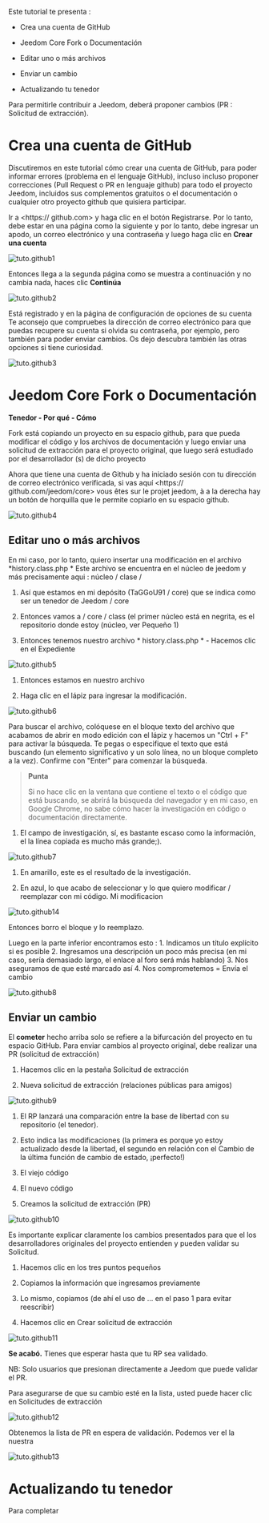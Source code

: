 Este tutorial te presenta :

-   Crea una cuenta de GitHub

-   Jeedom Core Fork o Documentación

-   Editar uno o más archivos

-   Enviar un cambio

-   Actualizando tu tenedor

Para permitirle contribuir a Jeedom, deberá
proponer cambios (PR : Solicitud de extracción).

Crea una cuenta de GitHub 
===========================

Discutiremos en este tutorial cómo crear una cuenta de GitHub,
para poder informar errores (problema en el lenguaje GitHub), incluso
incluso proponer correcciones (Pull Request o PR en lenguaje github)
para todo el proyecto Jeedom, incluidos sus complementos gratuitos o el
documentación o cualquier otro proyecto github que
quisiera participar.

Ir a <https:// github.com> y haga clic en el botón Registrarse.
Por lo tanto, debe estar en una página como la siguiente y
por lo tanto, debe ingresar un apodo, un correo electrónico y una contraseña y luego
haga clic en **Crear una cuenta**

![tuto.github1](images/tuto.github1.png)

Entonces llega a la segunda página como se muestra a continuación y no cambia
nada, haces clic **Continúa**

![tuto.github2](images/tuto.github2.png)

Está registrado y en la página de configuración de opciones de su
cuenta Te aconsejo que compruebes la dirección de correo electrónico para que puedas
recupere su cuenta si olvida su contraseña, por ejemplo, pero
también para poder enviar cambios. Os dejo
descubra también las otras opciones si tiene curiosidad.

![tuto.github3](images/tuto.github3.png)

Jeedom Core Fork o Documentación 
==========================================

**Tenedor - Por qué - Cómo**

Fork está copiando un proyecto en su espacio github, para que pueda
modificar el código y los archivos de documentación y luego enviar
una solicitud de extracción para el proyecto original, que luego será estudiado por el
desarrollador (s) de dicho proyecto

Ahora que tiene una cuenta de Github y ha iniciado sesión
con tu dirección de correo electrónico verificada, si vas aquí
<https:// github.com/jeedom/core> vous êtes sur le projet jeedom, à
a la derecha hay un botón de horquilla que le permite copiarlo en su
espacio github.

![tuto.github4](images/tuto.github4.png)

Editar uno o más archivos 
---------------------------------------

En mi caso, por lo tanto, quiero insertar una modificación en el archivo
*history.class.php * Este archivo se encuentra en el núcleo de jeedom y más
precisamente aqui : núcleo / clase /

1. Así que estamos en mi depósito (TaGGoU91 / core) que se indica como
    ser un tenedor de Jeedom / core

2. Entonces vamos a / core / class (el primer núcleo está en negrita, es
    el repositorio donde estoy (núcleo, ver Pequeño 1)

3. Entonces tenemos nuestro archivo * history.class.php * - Hacemos clic en el
    Expediente

![tuto.github5](images/tuto.github5.png)

1. Entonces estamos en nuestro archivo

2. Haga clic en el lápiz para ingresar la modificación.

![tuto.github6](images/tuto.github6.png)

Para buscar el archivo, colóquese en el bloque
texto del archivo que acabamos de abrir en modo edición con el lápiz y
hacemos un "Ctrl + F" para activar la búsqueda. Te pegas o
especifique el texto que está buscando (un elemento significativo y un
solo línea, no un bloque completo a la vez). Confirme con "Enter" para
comenzar la búsqueda.

> **Punta**
>
> Si no hace clic en la ventana que contiene el texto o el código
> que está buscando, se abrirá la búsqueda del navegador y
> en mi caso, en Google Chrome, no sabe cómo hacer la investigación
> en código o documentación directamente.

1. El campo de investigación, sí, es bastante escaso como la información, el
    la línea copiada es mucho más grande;).

![tuto.github7](images/tuto.github7.png)

1. En amarillo, este es el resultado de la investigación.

2. En azul, lo que acabo de seleccionar y lo que quiero
    modificar / reemplazar con mi código. Mi modificacion

![tuto.github14](images/tuto.github14.png)

Entonces borro el bloque y lo reemplazo.

Luego en la parte inferior encontramos esto : 1. Indicamos un título
explícito si es posible 2. Ingresamos una descripción un poco más precisa
(en mi caso, sería demasiado largo, el enlace al foro será más
hablando) 3. Nos aseguramos de que esté marcado así 4. Nos comprometemos =
Envía el cambio

![tuto.github8](images/tuto.github8.png)

Enviar un cambio 
--------------------------

El **cometer** hecho arriba solo se refiere a la bifurcación del proyecto en
tu espacio GitHub. Para enviar cambios al proyecto original,
debe realizar una PR (solicitud de extracción)

1. Hacemos clic en la pestaña Solicitud de extracción

2. Nueva solicitud de extracción (relaciones públicas para amigos)

![tuto.github9](images/tuto.github9.png)

1. El RP lanzará una comparación entre la base de libertad con su
    repositorio (el tenedor).

2. Esto indica las modificaciones (la primera es porque yo
    estoy actualizado desde la libertad, el segundo en relación con el
    Cambio de la última función de cambio de estado, ¡perfecto!)

3. El viejo código

4. El nuevo código

5. Creamos la solicitud de extracción (PR)

![tuto.github10](images/tuto.github10.png)

Es importante explicar claramente los cambios presentados para que el
los desarrolladores originales del proyecto entienden y pueden validar su
Solicitud.

1. Hacemos clic en los tres puntos pequeños

2. Copiamos la información que ingresamos previamente

3. Lo mismo, copiamos (de ahí el uso de ... en el paso 1 para
    evitar reescribir)

4. Hacemos clic en Crear solicitud de extracción

![tuto.github11](images/tuto.github11.png)

**Se acabó.** Tienes que esperar hasta que tu RP sea validado.

NB: Solo usuarios que presionan directamente a Jeedom que
puede validar el PR.

Para asegurarse de que su cambio esté en la lista, usted
puede hacer clic en Solicitudes de extracción

![tuto.github12](images/tuto.github12.png)

Obtenemos la lista de PR en espera de validación. Podemos ver el
la nuestra

![tuto.github13](images/tuto.github13.png)

Actualizando tu tenedor 
============================

Para completar
